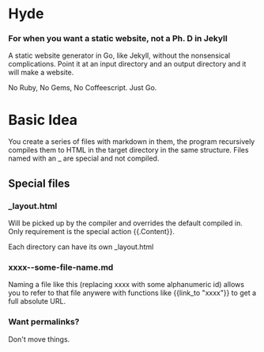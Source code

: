 # Hyde

### For when you want a static website, not a Ph. D in Jekyll

A static website generator in Go, like Jekyll, without the nonsensical complications. Point it at an input directory and an output directory and it will make a website. 

No Ruby, No Gems, No Coffeescript. Just Go.

# Basic Idea

You create a series of files with markdown in them, the program recursively compiles them to HTML in the target directory in the same structure. Files named with an _ are special and not compiled.

## Special files

### _layout.html

Will be picked up by the compiler and overrides the default compiled in. Only requirement is the special action {{.Content}}.

Each directory can have its own _layout.html

### xxxx--some-file-name.md

Naming a file like this (replacing xxxx with some alphanumeric id) allows you to refer to that file anywere with functions like {{link_to "xxxx"}} to get a full absolute URL.

### Want permalinks?

Don't move things.

 
